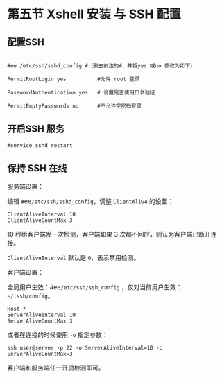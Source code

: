 # 第五节 Xshell 安装 与 SSH 配置

## 配置SSH
```

#ee /etc/ssh/sshd_config #（删去前边的#，并将yes 或no 修改为如下）

PermitRootLogin yes          #允许 root 登录 

PasswordAuthentication yes   # 设置是否使用口令验证 

PermitEmptyPasswords no      #不允许空密码登录
```

## 开启SSH 服务

`#service sshd restart`

## 保持 SSH 在线 <a href="bao-chi-ssh-zai-xian" id="bao-chi-ssh-zai-xian"></a>

服务端设置：

编辑 `#`ee`/etc/ssh/sshd_config`，调整 `ClientAlive` 的设置：

```
ClientAliveInterval 10
ClientAliveCountMax 3
```

10 秒给客户端发一次检测，客户端如果 3 次都不回应，则认为客户端已断开连接。

`ClientAliveInterval` 默认是 `0`，表示禁用检测。

客户端设置：

全局用户生效：#ee`/etc/ssh/ssh_config` ，仅对当前用户生效：`~/.ssh/config`。

```
Host *
ServerAliveInterval 10
ServerAliveCountMax 3
```

或者在连接的时候使用 `-o` 指定参数：

```
ssh user@server -p 22 -o ServerAliveInterval=10 -o ServerAliveCountMax=3
```

客户端和服务端任一开启检测即可。
